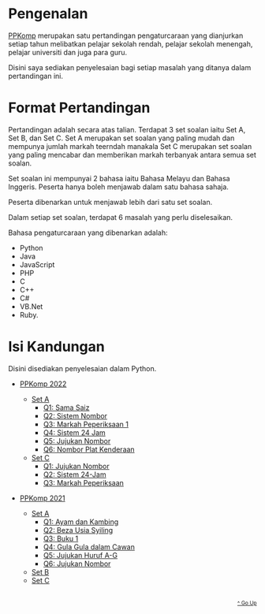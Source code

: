 # Pengenalan

[PPKomp][1] merupakan satu pertandingan pengaturcaraan yang dianjurkan setiap tahun melibatkan pelajar sekolah rendah, pelajar sekolah menengah, pelajar universiti dan juga para guru.

Disini saya sediakan penyelesaian bagi setiap masalah yang ditanya dalam pertandingan ini.

# Format Pertandingan

Pertandingan adalah secara atas talian. Terdapat 3 set soalan iaitu Set A, Set B, dan Set C. Set A merupakan set soalan yang paling mudah dan mempunya jumlah markah teerndah manakala Set C merupakan set soalan yang paling mencabar dan memberikan markah terbanyak antara semua set soalan.

Set soalan ini mempunyai 2 bahasa iaitu Bahasa Melayu dan Bahasa Inggeris. Peserta hanya boleh menjawab dalam satu bahasa sahaja.

Peserta dibenarkan untuk menjawab lebih dari satu set soalan.

Dalam setiap set soalan, terdapat 6 masalah yang perlu diselesaikan.

Bahasa pengaturcaraan yang dibenarkan adalah:

-   Python
-   Java
-   JavaScript
-   PHP
-   C
-   C++
-   C#
-   VB.Net
-   Ruby.

# Isi Kandungan

Disini disediakan penyelesaian dalam Python.

-   [PPKomp 2022](./PPKomp2022)

    -   [Set A](./PPKomp2022/Set%20A)
        -   [Q1: Sama Saiz](./PPKomp2022/Set%20A/README.md#10-sama-saiz)
        -   [Q2: Sistem Nombor](./PPKomp2022/Set%20A/README.md#20-sistem-nombor)
        -   [Q3: Markah Peperiksaan 1](./PPKomp2022/Set%20A/README.md#30-markah-peperiksaan-1)
        -   [Q4: Sistem 24 Jam](./PPKomp2022/Set%20A/README.md#40-sistem-24-jam)
        -   [Q5: Jujukan Nombor](./PPKomp2022/Set%20A/README.md#50-jujukan-nombor)
        -   [Q6: Nombor Plat Kenderaan](./PPKomp2022/Set%20A/README.md##60-nombor-plat-kenderaan)
    -   [Set C](./PPKomp2022/Set%20C)
        -   [Q1: Jujukan Nombor](./PPKomp2022/Set%20C/README.md#10-jujukan-nombor)
        -   [Q2: Sistem 24-Jam](./PPKomp2022/Set%20C/README.md#20-sistem-24-jam)
        -   [Q3: Markah Peperiksaan](./PPKomp2022/Set%20C/README.md#30-markah-peperiksaan)

-   [PPKomp 2021](./PPKomp2021/)
    -   [Set A](./PPKomp2021/Set%20A)
        -   [Q1: Ayam dan Kambing](./PPKomp2021/Set%20A/README.md#ayam-dan-kambing)
        -   [Q2: Beza Usia Syiling](./PPKomp2021/Set%20A/README.md#beza-usia-syiling)
        -   [Q3: Buku 1](./PPKomp2021/Set%20A/README.md#buku-1)
        -   [Q4: Gula Gula dalam Cawan](./PPKomp2021/Set%20A/README.md#gula-gula-dalam-cawan)
        -   [Q5: Jujukan Huruf A-G](./PPKomp2021/Set%20A/README.md#jujukan-huruf-a-g)
        -   [Q6: Jujukan Nombor](./PPKomp2021/Set%20A/README.md#jujukan-nombor)
    -   [Set B](./PPKomp2021/Set%20B)
    -   [Set C](./PPKomp2021/Set%20C)

[1]: https://www.ppkomp.com.my/

</br>

<div style="text-align: right">
    <a href="#isi-kandungan" style="font-size: .75em">^ Go Up</a>
</div>

